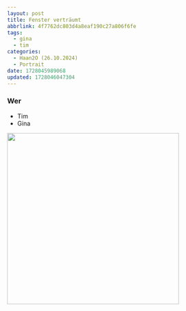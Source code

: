 ```yaml
---
layout: post
title: Fenster verträumt
abbrlink: 4f7762dc803d4a8eaf190c27a806f6fe
tags:
  - gina
  - tim
categories:
  - Haan2O (26.10.2024)
  - Portrait
date: 1728045989068
updated: 1728046047304
---
```


### Wer

- Tim
- Gina

<img src=":/bb21bf55189149daa8e3018ecd22162e" width="400"/>
